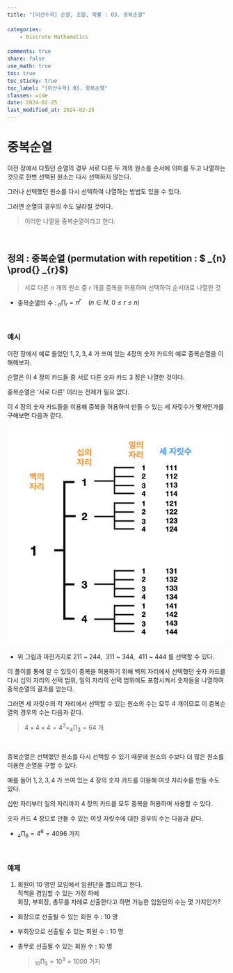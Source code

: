 ```yaml
---
title: "[이산수학] 순열, 조합, 확률 : 03. 중복순열"

categories:
    - Discrete Mathematics

comments: true
share: false
use_math: true
toc: true
toc_sticky: true
toc_label: "[이산수학] 03. 중복순열"
classes: wide
date: 2024-02-25
last_modified_at: 2024-02-25
---
```


# 중복순열

이전 장에서 다뤘던 순열의 경우 서로 다른 두 개의 원소를 순서에 의미를 두고 나열하는 것으로 한번 선택된 원소는 다시 선택하지 않는다.

그러나 선택했던 원소를 다시 선택하여 나열하는 방법도 있을 수 있다.

그러면 순열의 경우의 수도 달라질 것이다.

> 이러한 나열을 중복순열이라고 한다.

<br>

## 정의 : 중복순열 (permutation with repetition : $ _{n} \prod{} _{r}$)

> 서로 다른 $n$ 개의 원소 중 $r$ 개를 중복을 허용하며 선택하여 순서대로 나열한 것

- 중복순열의 수 : $_{n} \prod{} _{r} = n^{r} \quad (n \in N, \  0 \le r \le n)$

<br>

### 예시

이전 장에서 예로 들었던 $1,2,3,4$ 가 쓰여 있는 4장의 숫자 카드의 예로 중복순열을 이해해보자.

순열은 이 $4$ 장의 카드들 중 서로 다른 숫자 카드 $3$ 장은 나열한 것이다.

중복순열은 '서로 다른' 이라는 전제가 필요 없다.

이 $4$ 장의 숫자 카드들을 이용해 중복을 허용하며 만들 수 있는 세 자릿수가 몇개인가를 구해보면 다음과 같다.

<img src = "/assets/images/Math/dm/dm_example_34_01.png" width=500>

<br>

- 위 그림과 마찬가지로 $211$ ~ $244$, $\ 311$ ~ $344$, $\ 411$ ~ $444$ 를 선택할 수 있다.

이 풀이를 통해 알 수 있듯이 중복을 허용하기 위해 백의 자리에서 선택했던 숫자 카드를  
다시 십의 자리의 선택 범위, 일의 자리의 선택 범위에도 포함시켜서 숫자들을 나열하여 중복순열의 결과를 얻는다.

그러면 세 자릿수의 각 자리에서 선택할 수 있는 원소의 수는 모두 $4$ 개이므로 이 중복순열의 경우의 수는 다음과 같다.

> $4 \times 4 \times 4 = 4^{3} = _{4} \prod{} _{3} = 64$ 개

<br>

중복순열은 선택했던 원소를 다시 선택할 수 있기 때문에 원소의 수보다 더 많은 원소를 이용한 순열을 구할 수 있다.

예를 들어 $1,2,3,4$ 가 쓰여 있는 $4$ 장의 숫자 카드를 이용해 여섯 자리수를 만들 수도 있다.

십만 자리부터 일의 자리까지 $4$ 장의 카드를 모두 중복을 허용하며 사용할 수 있다.

숫자 카드 $4$ 장으로 만들 수 있는 여섯 자릿수에 대한 경우의 수는 다음과 같다.

- $_{4} \prod{} _{6} = 4^{6} = 4096$ 가지

<br>

### 예제

1. 회원이 $10$ 명인 모임에서 임원단을 뽑으려고 한다.  
직책을 겸임할 수 있는 가정 하에  
회장, 부회장, 총무를 차례로 선출한다고 하면 가능한 임원단의 수는 몇 가지인가?

- 회장으로 선출될 수 있는 회원 수 : $10$ 명

- 부회장으로 선출될 수 있는 회원 수 : $10$ 명

- 총무로 선출될 수 있는 회원 수 : $10$ 명

    > $_{10} \prod{} _{3} = 10^{3} = 1000$ 가지 